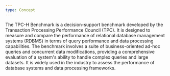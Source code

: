 ```yaml
---
type: Concept
---
```


The TPC-H Benchmark is a decision-support benchmark developed by the Transaction Processing Performance Council (TPC). It is designed to measure and compare the performance of relational database management systems (RDBMS) in terms of query performance and data processing capabilities. The benchmark involves a suite of business-oriented ad-hoc queries and concurrent data modifications, providing a comprehensive evaluation of a system's ability to handle complex queries and large datasets. It is widely used in the industry to assess the performance of database systems and data processing frameworks.